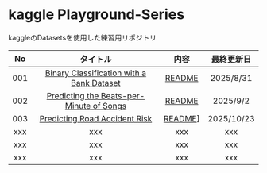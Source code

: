 # kaggle Playground-Series

kaggleのDatasetsを使用した練習用リポジトリ

|No|タイトル|内容|最終更新日|
|:--:|:--:|:--:|:--:|
|001|[Binary Classification with a Bank Dataset](https://www.kaggle.com/competitions/playground-series-s5e8)|[README](https://github.com/kaneda05/kaggle_Playground-Series/blob/main/01_Binary_Classification%7CBank_Dataset/01_README.md)|2025/8/31|
|002|[Predicting the Beats-per-Minute of Songs](https://www.kaggle.com/competitions/playground-series-s5e9)|[README](https://github.com/kaneda05/kaggle_Playground-Series/blob/main/02_Predicting%20the%20Beats-per-Minute%20of%20Songs/02_README.md)|2025/9/2|
|003|[Predicting Road Accident Risk](https://www.kaggle.com/competitions/playground-series-s5e10/overview)|[README](https://github.com/kaneda05/kaggle_Playground-Series/blob/main/03_Predicting%20Road%20Accident%20Risk/03_README.md)]|2025/10/23|
|xxx|xxx|xxx|xxx|
|xxx|xxx|xxx|xxx|
|xxx|xxx|xxx|xxx|
